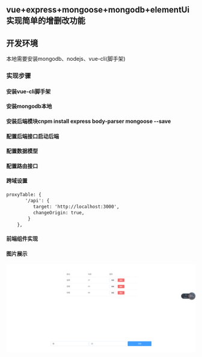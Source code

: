 ## vue+express+mongoose+mongodb+elementUi实现简单的增删改功能
## 开发环境
本地需要安装mongodb、nodejs、vue-cli(脚手架)

### 实现步骤
#### 安装vue-cli脚手架
#### 安装mongodb本地
#### 安装后端模块cnpm install express body-parser mongoose --save
#### 配置后端接口启动后端
#### 配置数据模型
#### 配置路由接口
#### 跨域设置
```
proxyTable: {
       '/api': {
          target: 'http://localhost:3000',
          changeOrigin: true,
        }
    },
```    
#### 前端组件实现
#### 图片展示

![](https://github.com/Chencb1991/fs/blob/master/fx/demo/4.gif)



